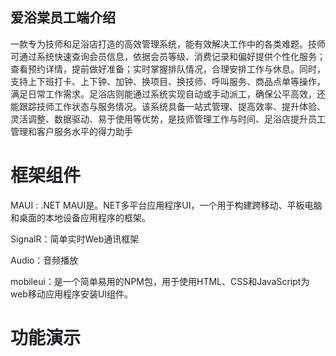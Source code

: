 ## 爱浴棠员工端介绍


<font style="color:rgba(0, 0, 0, 0.85);">一款专为技师和足浴店打造的高效管理系统，能有效解决工作中的各类难题。技师可通过系统快速查询会员信息，依据会员等级、消费记录和偏好提供个性化服务；查看预约详情，提前做好准备；实时掌握排队情况，合理安排工作与休息。同时，支持上下班打卡、上下钟、加钟、换项目、换技师、呼叫服务、商品点单等操作，满足日常工作需求。足浴店则能通过系统实现自动或手动派工，确保公平高效，还能跟踪技师工作状态与服务情况。该系统具备一站式管理、提高效率、提升体验、灵活调整、数据驱动、易于使用等优势，是技师管理工作与时间、足浴店提升员工管理和客户服务水平的得力助手</font>

<font style="color:rgba(0, 0, 0, 0.85);"></font>

# <font style="color:rgb(31, 35, 40);">框架组件</font>
<font style="color:rgb(31, 35, 40);">MAUI : .NET MAUI是。NET多平台应用程序UI，一个用于构建跨移动、平板电脑和桌面的本地设备应用程序的框架。</font>

<font style="color:rgb(31, 35, 40);">SignalR：简单实时Web通讯框架</font>

<font style="color:rgb(31, 35, 40);">Audio：音频播放</font>

<font style="color:rgb(31, 35, 40);">mobileui：是一个简单易用的NPM包，用于使用HTML、CSS和JavaScript为web移动应用程序安装UI组件。</font>

<font style="color:rgb(31, 35, 40);"></font>

# <font style="color:rgb(31, 35, 40);">功能演示</font>


<font style="color:rgba(0, 0, 0, 0.85);"></font>

<font style="color:rgba(0, 0, 0, 0.85);"></font>

<font style="color:rgb(102, 102, 102);"></font>

<font style="color:rgb(102, 102, 102);"></font>

